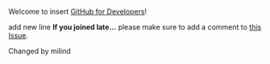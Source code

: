 Welcome to  insert [GitHub for Developers](https://training.github.com/classes/developers/)!

add new line
**If you joined late...** please make sure to add a comment to [this Issue](https://github.com/githubteacher/github-for-developers-sept-2015/issues/1).

Changed by milind